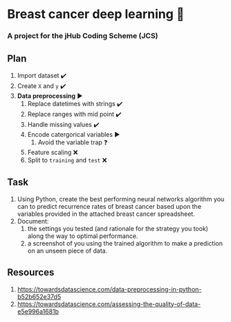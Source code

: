# Breast cancer deep learning :snake:

### A project for the jHub Coding Scheme (JCS)

## Plan

1. Import dataset :heavy_check_mark:
1. Create `X` and `y` :heavy_check_mark:
1. **Data preprocessing** :arrow_forward:
	1. Replace datetimes with strings :heavy_check_mark:
	1. Replace ranges with mid point :heavy_check_mark:
	1. Handle missing values :heavy_check_mark:
	1. Encode catergorical variables :arrow_forward:
		1. Avoid the variable trap :question:
	1. Feature scaling :x:
	1. Split to `training` and `test` :x:

## Task

1. Using Python, create the best performing neural networks algorithm you can to predict recurrence rates of breast cancer based upon the variables provided in the attached breast cancer spreadsheet.
1. Document:
	1. the settings you tested (and rationale for the strategy you took) along the way to optimal performance.
	1. a screenshot of you using the trained algorithm to make a prediction on an unseen piece of data.

## Resources

1. https://towardsdatascience.com/data-preprocessing-in-python-b52b652e37d5
1. https://towardsdatascience.com/assessing-the-quality-of-data-e5e996a1681b

